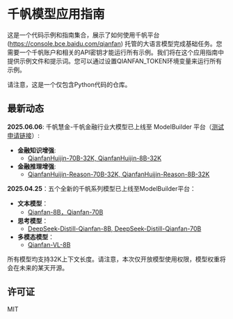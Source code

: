 # 千帆模型应用指南

这是一个代码示例和指南集合，展示了如何使用千帆平台(https://console.bce.baidu.com/qianfan) 托管的大语言模型完成基础任务。您需要一个千帆账户和相关的API密钥才能运行所有示例。我们将在这个应用指南中提供示例文件和提示词。您可以通过设置QIANFAN_TOKEN环境变量来运行所有示例。

请注意，这是一个仅包含Python代码的仓库。

## 最新动态
**2025.06.06**: 千帆慧金-千帆金融行业大模型已上线至 ModelBuilder 平台（[测试申请链接](https://cloud.baidu.com/survey/qianfanhuijin.html)）:
  - **金融知识增强**: 
    - [QianfanHuijin-70B-32K, QianfanHuijin-8B-32K](qianfan-llms/qianfan-llms-notebook.ipynb)
  - **金融推理增强**: 
    - [QianfanHuijin-Reason-70B-32K, QianfanHuijin-Reason-8B-32K](qianfan-llms/qianfan-llms-notebook.ipynb)

**2025.04.25**：五个全新的千帆系列模型已上线至ModelBuilder平台：
- **文本模型**：
  - [Qianfan-8B，Qianfan-70B](qianfan-llms/qianfan-llms-notebook.ipynb)
- **思考模型**：
  - [DeepSeek-Distill-Qianfan-8B, DeepSeek-Distill-Qianfan-70B](deepseek-distilled-qianfan-llms/DeepSeek-Distilled-Qianfan-LLMs.ipynb)
- **多模态模型**：
  - [Qianfan-VL-8B](qianfan-vl/qianfan_vl_example.ipynb)

所有模型均支持32K上下文长度。请注意，本次仅开放模型使用权限，模型权重将会在未来的某天开源。

## 许可证
MIT 
